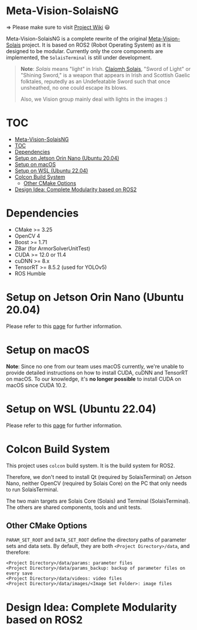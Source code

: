 Meta-Vision-SolaisNG
===
=> Please make sure to visit [Project Wiki](https://github.com/Meta-Team/Meta-Vision-SolaisNG/wiki) :smiley:

Meta-Vision-SolaisNG is a complete rewrite of the original [Meta-Vision-Solais](https://github.com/Meta-Team/Meta-Vision-Solais) project. It is based on ROS2 (Robot Operating System) as it is designed to be modular. Currently only the core components are implemented, the `SolaisTerminal` is still under development.

> **Note**: _Solais_ means "light" in Irish. [Claíomh Solais](https://en.wikipedia.org/wiki/Cla%C3%ADomh_Solais), 
"Sword of Light" or "Shining Sword,"  is a weapon that 
appears in Irish and Scottish Gaelic folktales, reputedly as an Undefeatable Sword such that once unsheathed, 
no one could escape its blows.
> 
> Also, we Vision group mainly deal with lights in the images :)

# TOC
<!-- TOC start (generated with https://github.com/derlin/bitdowntoc) -->

- [Meta-Vision-SolaisNG](#meta-vision-solaisng)
- [TOC](#toc)
- [Dependencies](#dependencies)
- [Setup on Jetson Orin Nano (Ubuntu 20.04)](#setup-on-jetson-orin-nano-ubuntu-2004)
- [Setup on macOS](#setup-on-macos)
- [Setup on WSL (Ubuntu 22.04)](#setup-on-wsl-ubuntu-2204)
- [Colcon Build System](#colcon-build-system)
  - [Other CMake Options](#other-cmake-options)
- [Design Idea: Complete Modularity based on ROS2](#design-idea-complete-modularity-based-on-ros2)

<!-- TOC end -->

# Dependencies
* CMake >= 3.25
* OpenCV 4
* Boost >= 1.71
* ZBar (for ArmorSolverUnitTest)
* CUDA >= 12.0 or 11.4
* cuDNN >= 8.x
* TensorRT >= 8.5.2 (used for YOLOv5)
* ROS Humble

# Setup on Jetson Orin Nano (Ubuntu 20.04)

Please refer to this [page](https://github.com/Meta-Team/Meta-Vision-SolaisNG/wiki/Setup-on-Jetson-Orin-Nano-(Ubuntu-20.04)) for further information.

# Setup on macOS

**Note**: Since no one from our team uses macOS currently, we're unable to provide detailed instructions on how to install
CUDA, cuDNN and TensorRT on macOS. To our knowledge, it's **no longer possible** to install CUDA on macOS since CUDA 10.2.

# Setup on WSL (Ubuntu 22.04)

Please refer to this [page](https://github.com/Meta-Team/Meta-Vision-SolaisNG/wiki/Setup-on-WSL-(Ubuntu-22.04)) for further information.

# Colcon Build System
This project uses `colcon` build system. It is the build system for ROS2.

Therefore, we don't need to install Qt (required by SolaisTerminal) on Jetson Nano, neither
OpenCV (required by Solais Core) on the PC that only needs to run SolaisTerminal.

The two main targets are Solais Core (Solais) and Terminal (SolaisTerminal). The others are shared components, 
tools and unit tests.

## Other CMake Options

`PARAM_SET_ROOT` and `DATA_SET_ROOT` define the directory paths of parameter sets and data sets. By default, they
are both `<Project Directory>/data`, and therefore:

```
<Project Directory>/data/params: parameter files
<Project Directory>/data/params_backup: backup of parameter files on every save
<Project Directory>/data/videos: video files
<Project Directory>/data/images/<Image Set Folder>: image files
```


# Design Idea: Complete Modularity based on ROS2

